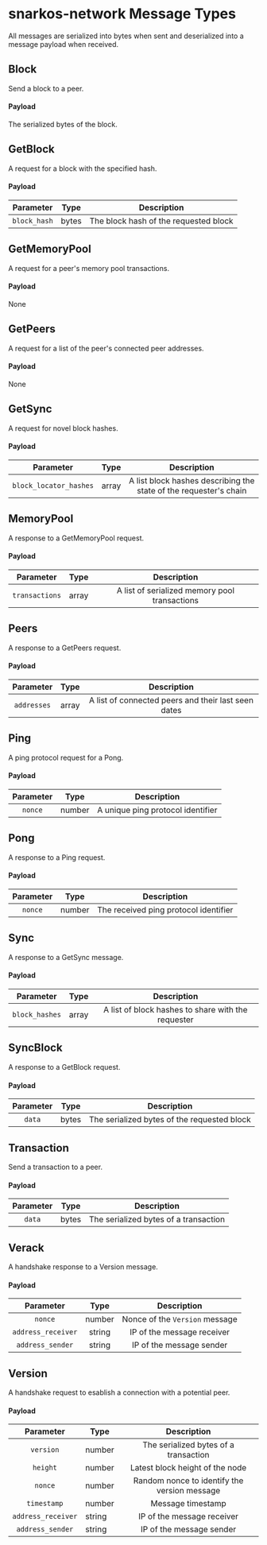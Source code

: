 # snarkos-network Message Types

All messages are serialized into bytes when sent and deserialized into a message payload when received.

## Block

Send a block to a peer.

#### Payload

The serialized bytes of the block.

## GetBlock

A request for a block with the specified hash.

#### Payload

|   Parameter  | Type  |              Description              |
|:------------:|-------|:-------------------------------------:|
| `block_hash` | bytes | The block hash of the requested block |

## GetMemoryPool

A request for a peer's memory pool transactions.

#### Payload

None

## GetPeers

A request for a list of the peer's connected peer addresses.

#### Payload

None

## GetSync

A request for novel block hashes.

#### Payload

|        Parameter       | Type  |                            Description                            |
|:----------------------:|-------|:-----------------------------------------------------------------:|
| `block_locator_hashes` | array | A list block hashes describing the state of the requester's chain |

## MemoryPool

A response to a GetMemoryPool request.

#### Payload

|    Parameter   | Type  |                  Description                  |
|:--------------:|-------|:---------------------------------------------:|
| `transactions` | array | A list of serialized memory pool transactions |

## Peers

A response to a GetPeers request.

#### Payload

|  Parameter  | Type  |                     Description                     |
|:-----------:|-------|:---------------------------------------------------:|
| `addresses` | array | A list of connected peers and their last seen dates |
## Ping

A ping protocol request for a Pong.

#### Payload

| Parameter | Type   |            Description            |
|:---------:|--------|:---------------------------------:|
| `nonce`   | number | A unique ping protocol identifier |

## Pong

A response to a Ping request.

#### Payload

| Parameter | Type   |              Description              |
|:---------:|--------|:-------------------------------------:|
| `nonce`   | number | The received ping protocol identifier |

## Sync

A response to a GetSync message.

#### Payload

|    Parameter   | Type  |                     Description                    |
|:--------------:|-------|:--------------------------------------------------:|
| `block_hashes` | array | A list of block hashes to share with the requester |

## SyncBlock

A response to a GetBlock request.

#### Payload

| Parameter | Type  |                 Description                 |
|:---------:|-------|:-------------------------------------------:|
| `data`    | bytes | The serialized bytes of the requested block |

## Transaction

Send a transaction to a peer.

#### Payload

| Parameter | Type  |              Description              |
|:---------:|-------|:-------------------------------------:|
| `data`    | bytes | The serialized bytes of a transaction |

## Verack

A handshake response to a Version message.

#### Payload

|      Parameter     |  Type  |           Description          |
|:------------------:|:------:|:------------------------------:|
|       `nonce`      | number | Nonce of the `Version` message |
| `address_receiver` | string |   IP of the message receiver   |
|  `address_sender`  | string |    IP of the message sender    |

## Version

A handshake request to esablish a connection with a potential peer.

#### Payload

|      Parameter     | Type   |                  Description                 |
|:------------------:|--------|:--------------------------------------------:|
| `version`          | number | The serialized bytes of a transaction        |
| `height`           | number | Latest block height of the node              |
| `nonce`            | number | Random nonce to identify the version message |
| `timestamp`        | number | Message timestamp                            |
| `address_receiver` | string | IP of the message receiver                   |
| `address_sender`   | string | IP of the message sender                     |